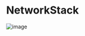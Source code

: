 # NetworkStack

![image](https://github.com/user-attachments/assets/8cc800b2-268e-48fb-ab25-ab9c1c0b24d4)
